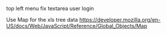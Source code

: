 top left menu
fix textarea
user login

Use Map for the xls tree data
https://developer.mozilla.org/en-US/docs/Web/JavaScript/Reference/Global_Objects/Map